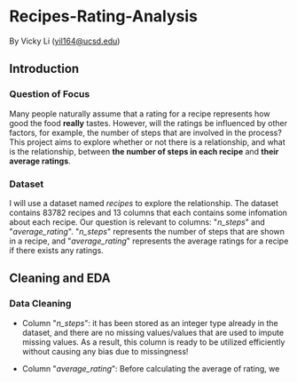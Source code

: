 # Recipes-Rating-Analysis

By Vicky Li (<yil164@ucsd.edu>)

## Introduction

### Question of Focus

Many people naturally assume that a rating for a recipe represents how good the food **really** tastes. However, will the ratings be influenced by other factors, for example, the number of steps that are involved in the process? This project aims to explore whether or not there is a relationship, and what is the relationship, between **the number of steps in each recipe** and **their average ratings**.

### Dataset

I will use a dataset named *recipes* to explore the relationship. The dataset contains 83782 recipes and 13 columns that each contains some infomation about each recipe. Our question is relevant to columns: "*n_steps*" and "*average_rating*". "*n_steps*" represents the number of steps that are shown in a recipe, and "*average_rating*" represents the average ratings for a recipe if there exists any ratings.

## Cleaning and EDA

### Data Cleaning

- Column "*n_steps*": it has been stored as an integer type already in the dataset, and there are no missing values/values that are used to impute missing values. As a result, this column is ready to be utilized efficiently without causing any bias due to missingness!

- Column "*average_rating*": Before calculating the average of rating, we 